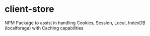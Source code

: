 # client-store
NPM Package to assist in handling Cookies, Session, Local, IndexDB (localforage) with Caching capabilities
